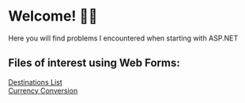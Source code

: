 # Welcome! 👋🏻

Here you will find problems I encountered when starting with ASP.NET</br>

## Files of interest using Web Forms:
[Destinations List](https://github.com/Iva-Cvetkovska/asp.net_mini_projects/blob/main/ExerciseBundle/DestinationsList.aspx)<br />
[Currency Conversion](https://github.com/Iva-Cvetkovska/asp.net_mini_projects/blob/main/ExerciseBundle/Currency.aspx)
